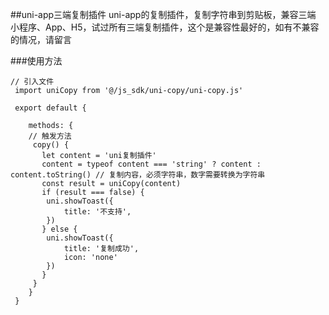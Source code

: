 ##uni-app三端复制插件
uni-app的复制插件，复制字符串到剪贴板，兼容三端 小程序、App、H5，试过所有三端复制插件，这个是兼容性最好的，如有不兼容的情况，请留言


###使用方法
```
// 引入文件
 import uniCopy from '@/js_sdk/uni-copy/uni-copy.js'
 
 export default {
 
 	methods: {
    // 触发方法
     copy() {
       let content = 'uni复制插件'
	   content = typeof content === 'string' ? content : content.toString() // 复制内容，必须字符串，数字需要转换为字符串
       const result = uniCopy(content)
       if (result === false) {
       	uni.showToast({
       		title: '不支持',
       	})
       } else {
       	uni.showToast({
       		title: '复制成功',
       		icon: 'none'
       	})
       }
     }
 	}
 }
 ```